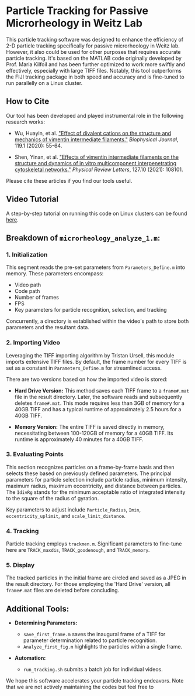 # Particle Tracking for Passive Microrheology in Weitz Lab

This particle tracking software was designed to enhance the efficiency of 2-D particle tracking specifically for passive microrheology in Weitz lab. However, it also could be used for other purposes that requires accurate particle tracking. It's based on the MATLAB code originally developed by Prof. Maria Kilfoil and has been further optimized to work more swiftly and effectively, especially with large TIFF files. Notably, this tool outperforms the FIJI tracking package in both speed and accuracy and is fine-tuned to run parallelly on a Linux cluster.
## How to Cite
Our tool has been developed and played instrumental role in the following research works:
- Wu, Huayin, et al. ["Effect of divalent cations on the structure and mechanics of vimentin intermediate filaments."](https://www.cell.com/biophysj/pdf/S0006-3495(20)30417-3.pdf) _Biophysical Journal_, 119.1 (2020): 55-64.
  
- Shen, Yinan, et al. ["Effects of vimentin intermediate filaments on the structure and dynamics of in vitro multicomponent interpenetrating cytoskeletal networks."](https://journals.aps.org/prl/abstract/10.1103/PhysRevLett.127.108101) _Physical Review Letters_, 127.10 (2021): 108101.

Please cite these articles if you find our tools useful.
## Video Tutorial
A step-by-step tutorial on running this code on Linux clusters can be found [here](https://www.youtube.com/watch?v=b3jeW9S037E).

## Breakdown of `microrheology_analyze_1.m`:

### 1. Initialization
This segment reads the pre-set parameters from `Parameters_Define.m` into memory. These parameters encompass:
- Video path
- Code path
- Number of frames
- FPS
- Key parameters for particle recognition, selection, and tracking

Concurrently, a directory is established within the video's path to store both parameters and the resultant data.

### 2. Importing Video
Leveraging the TIFF importing algorithm by Tristan Ursell, this module imports extensive TIFF files. By default, the frame number for every TIFF is set as a constant in `Parameters_Define.m` for streamlined access.

There are two versions based on how the imported video is stored:
- **Hard Drive Version:** This method saves each TIFF frame to a `frame#.mat` file in the result directory. Later, the software reads and subsequently deletes `frame#.mat`. This mode requires less than 3GB of memory for a 40GB TIFF and has a typical runtime of approximately 2.5 hours for a 40GB TIFF.
  
- **Memory Version:** The entire TIFF is saved directly in memory, necessitating between 100-120GB of memory for a 40GB TIFF. Its runtime is approximately 40 minutes for a 40GB TIFF.

### 3. Evaluating Points
This section recognizes particles on a frame-by-frame basis and then selects these based on previously defined parameters. The principal parameters for particle selection include particle radius, minimum intensity, maximum radius, maximum eccentricity, and distance between particles. The `IdivRg` stands for the minimum acceptable ratio of integrated intensity to the square of the radius of gyration.

Key parameters to adjust include `Particle_Radius`, `Imin`, `eccentricity_uplimit`, and `scale_limit_distance`.

### 4. Tracking
Particle tracking employs `trackmen.m`. Significant parameters to fine-tune here are `TRACK_maxdis`, `TRACK_goodenough`, and `TRACK_memory`.

### 5. Display
The tracked particles in the initial frame are circled and saved as a JPEG in the result directory. For those employing the 'Hard Drive' version, all `frame#.mat` files are deleted before concluding.

## Additional Tools:

- **Determining Parameters:** 
  - `save_first_frame.m` saves the inaugural frame of a TIFF for parameter determination related to particle recognition.
  - `Analyze_first_fig.m` highlights the particles within a single frame.
  
- **Automation:** 
  - `run_tracking.sh` submits a batch job for individual videos.

We hope this software accelerates your particle tracking endeavors. Note that we are not actively maintaining the codes but feel free to 